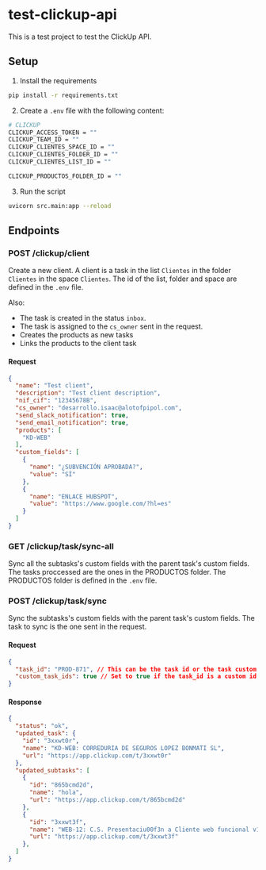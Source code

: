 # test-clickup-api

This is a test project to test the ClickUp API.

## Setup

1. Install the requirements

```bash
pip install -r requirements.txt
```

2. Create a `.env` file with the following content:

```bash
# CLICKUP
CLICKUP_ACCESS_TOKEN = ""
CLICKUP_TEAM_ID = ""
CLICKUP_CLIENTES_SPACE_ID = ""
CLICKUP_CLIENTES_FOLDER_ID = ""
CLICKUP_CLIENTES_LIST_ID = ""

CLICKUP_PRODUCTOS_FOLDER_ID = ""
```

3. Run the script

```bash
uvicorn src.main:app --reload
```

## Endpoints

### POST /clickup/client

Create a new client. A client is a task in the list `Clientes` in the folder `Clientes` in the space `Clientes`.
The id of the list, folder and space are defined in the `.env` file.

Also:

- The task is created in the status `inbox`.
- The task is assigned to the `cs_owner` sent in the request.
- Creates the products as new tasks
- Links the products to the client task

#### Request

```json
{
  "name": "Test client",
  "description": "Test client description",
  "nif_cif": "12345678B",
  "cs_owner": "desarrollo.isaac@alotofpipol.com",
  "send_slack_notification": true,
  "send_email_notification": true,
  "products": [
    "KD-WEB"
  ],
  "custom_fields": [
    {
      "name": "¿SUBVENCIÓN APROBADA?",
      "value": "SÍ"
    },
    {
      "name": "ENLACE HUBSPOT",
      "value": "https://www.google.com/?hl=es"
    }
  ]
}
```

### GET /clickup/task/sync-all

Sync all the subtasks's custom fields with the parent task's custom fields.
The tasks proccessed are the ones in the PRODUCTOS folder.
The PRODUCTOS folder is defined in the `.env` file.

### POST /clickup/task/sync

Sync the subtasks's custom fields with the parent task's custom fields.
The task to sync is the one sent in the request.

#### Request

```json
{
  "task_id": "PROD-871", // This can be the task id or the task custom id
  "custom_task_ids": true // Set to true if the task_id is a custom id
}
```

#### Response

```json
{
  "status": "ok",
  "updated_task": {
    "id": "3xxwt0r",
    "name": "KD-WEB: CORREDURIA DE SEGUROS LOPEZ BONMATI SL",
    "url": "https://app.clickup.com/t/3xxwt0r"
  },
  "updated_subtasks": [
    {
      "id": "865bcmd2d",
      "name": "hola",
      "url": "https://app.clickup.com/t/865bcmd2d"
    },
    {
      "id": "3xxwt3f",
      "name": "WEB-12: C.S. Presentaciu00f3n a Cliente web funcional v1",
      "url": "https://app.clickup.com/t/3xxwt3f"
    },
  ]
}
```